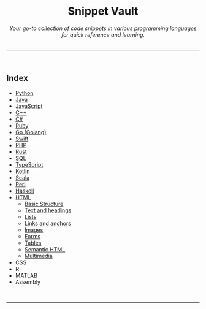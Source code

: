 <div align="center">
    <h1>Snippet Vault</h1>
    <i>Your go-to collection of code snippets in various programming languages for quick reference and learning.</i>
</div>

<br />

---

<br />

## Index

* [Python](Python/python_snippets.md)
* [Java](Java/java_snippets.md)
* [JavaScript](JavaScript/javascript_snippets.md)
* [C++](CPP/cpp_snippets.md)
* [C#](Csharp/csharp_snippets.md)
* [Ruby](Ruby/ruby_snippets.md)
* [Go (Golang)](Golang/golang_snippets.md)
* [Swift](Swift/swift_snippets.md)
* [PHP](PHP/php_snippets.md)
* [Rust](Rust/rust_snippets.md)
* [SQL](SQL/sql_snippets.md)
* [TypeScript](TypeScript/typescript_snippets.md)
* [Kotlin](Kotlin/kotlin_snippets.md)
* [Scala](Scala/scala_snippets.md)
* [Perl](Perl/perl_snippets.md)
* [Haskell](Haskell/haskell_snippets.md)
* [HTML](HTML/html_snippets.md)
    - [Basic Structure](HTML/html_snippets.md)
    - [Text and headings](HTML/html_textandheadings_snippets.md)
    - [Lists](HTML/html_lists_snippets.md)
    - [Links and anchors](HTML/html_linksanchors_snippets.md)
    - [Images](HTML/html_images_snippets.md)
    - [Forms](HTML/html_forms_snippets.md)
    - [Tables](HTML/html_tables_snippets.md)
    - [Semantic HTML](HTML/html_semantic_snippets.md)
    - [Multimedia](HTML/html_multimedia_snippets.md)
* CSS
* R
* MATLAB
* Assembly

<br />

---

<br />

